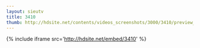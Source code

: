 ```yaml
---
layout: sieutv
title: 3410
thumb: http://hdsite.net/contents/videos_screenshots/3000/3410/preview_360p.mp4.jpg
---
```

{% include iframe src='http://hdsite.net/embed/3410' %}
 
